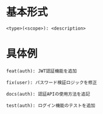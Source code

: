 # 基本形式
```<type>(<scope>): <description>```

# 具体例
```feat(auth): JWT認証機能を追加```

```fix(user): パスワード検証ロジックを修正```

```docs(auth): 認証APIの使用方法を追記```

```test(auth): ログイン機能のテストを追加```
